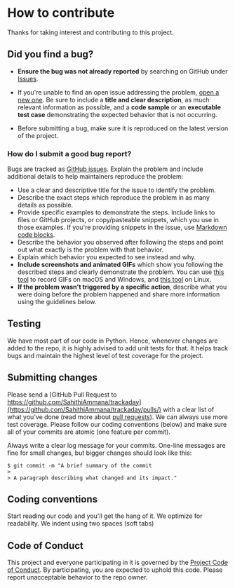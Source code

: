# How to contribute

Thanks for taking interest and contributing to this project.

## **Did you find a bug?**

* **Ensure the bug was not already reported** by searching on GitHub under [Issues](https://github.com/SahithiAmmana/trackaday/issues).

* If you're unable to find an open issue addressing the problem, [open a new one](https://github.com/SahithiAmmana/trackaday/issues/new). Be sure to include a **title and clear description**, as much relevant information as possible, and a **code sample** or an **executable test case** demonstrating the expected behavior that is not occurring.

* Before submitting a bug, make sure it is reproduced on the latest version of the project.

### How do I submit a good bug report?

Bugs are tracked as [GitHub issues](https://guides.github.com/features/issues/). Explain the problem and include additional details to help maintainers reproduce the problem:

* Use a clear and descriptive title for the issue to identify the problem.
* Describe the exact steps which reproduce the problem in as many details as possible.
* Provide specific examples to demonstrate the steps. Include links to files or GitHub projects, or copy/pasteable snippets, which you use in those examples. If you're providing snippets in the issue, use [Markdown code blocks](https://help.github.com/articles/markdown-basics/#multiple-lines).
* Describe the behavior you observed after following the steps and point out what exactly is the problem with that behavior.
* Explain which behavior you expected to see instead and why.
* **Include screenshots and animated GIFs** which show you following the described steps and clearly demonstrate the problem. You can use [this tool](https://www.cockos.com/licecap/) to record GIFs on macOS and Windows, and [this tool](https://github.com/colinkeenan/silentcast) on Linux.
* **If the problem wasn't triggered by a specific action**, describe what you were doing before the problem happened and share more information using the guidelines below.

## Testing

We have most part of our code in Python. Hence, whenever changes are added to the repo, it is highly advised to add unit tests for that. It helps track bugs and maintain the highest level of test coverage for the project.

## Submitting changes

Please send a [GitHub Pull Request to https://github.com/SahithiAmmana/trackaday](https://github.com/SahithiAmmana/trackaday/pulls/) with a clear list of what you've done (read more about [pull requests](http://help.github.com/pull-requests/)). We can always use more test coverage. Please follow our coding conventions (below) and make sure all of your commits are atomic (one feature per commit).

Always write a clear log message for your commits. One-line messages are fine for small changes, but bigger changes should look like this:

    $ git commit -m "A brief summary of the commit
    > 
    > A paragraph describing what changed and its impact."

## Coding conventions

Start reading our code and you'll get the hang of it. We optimize for readability. We indent using two spaces (soft tabs)

## Code of Conduct

This project and everyone participating in it is governed by the [Project Code of Conduct](https://github.com/SahithiAmmana/trackaday/blob/main/CODE-OF-CONDUCT.md). By participating, you are expected to uphold this code. Please report unacceptable behavior to the repo owner.
